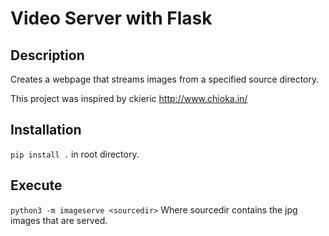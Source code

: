 # Video Server with Flask

## Description
Creates a webpage that streams images from a specified source directory.

This project was inspired by ckieric http://www.chioka.in/

## Installation
```pip install .``` in root directory.

## Execute
```python3 -m imageserve <sourcedir>```
Where sourcedir contains the jpg images that are served.
